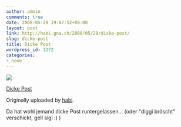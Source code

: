 ```yaml
---
author: admin
comments: true
date: 2008-05-28 19:07:52+00:00
layout: post
link: http://habi.gna.ch/2008/05/28/dicke-post/
slug: dicke-post
title: Dicke Post
wordpress_id: 1272
categories:
- none
---
```



 [![](http://farm3.static.flickr.com/2333/2531139493_8a18b14e78_m.jpg)](http://www.flickr.com/photos/habi/2531139493/)
   

 
  [Dicke Post](http://www.flickr.com/photos/habi/2531139493/)
    

  Originally uploaded by [habi](http://www.flickr.com/people/habi/).
 



Da hat wohl jemand dicke Post runtergelassen... (oder "diggi bröscht" verschickt, gell sigi :) )
  

